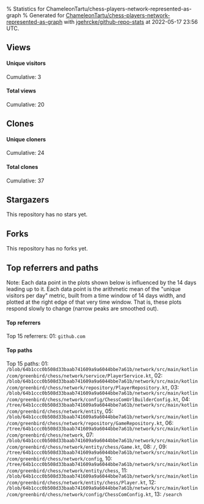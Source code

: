 % Statistics for ChameleonTartu/chess-players-network-represented-as-graph
% Generated for [ChameleonTartu/chess-players-network-represented-as-graph](https://github.com/ChameleonTartu/chess-players-network-represented-as-graph) with [jgehrcke/github-repo-stats](https://github.com/jgehrcke/github-repo-stats) at 2022-05-17 23:56 UTC.


## Views

#### Unique visitors
<div id="chart_views_unique" class="full-width-chart"></div>

Cumulative: 3

#### Total views
<div id="chart_views_total" class="full-width-chart"></div>

Cumulative: 20

<div class="pagebreak-for-print"> </div>

## Clones

#### Unique cloners
<div id="chart_clones_unique" class="full-width-chart"></div>

Cumulative: 24

#### Total clones
<div id="chart_clones_total" class="full-width-chart"></div>

Cumulative: 37



<div class="pagebreak-for-print"> </div>



## Stargazers

This repository has no stars yet.



## Forks

This repository has no forks yet.



<div class="pagebreak-for-print"> </div>



## Top referrers and paths


Note: Each data point in the plots shown below is influenced by the 14 days
leading up to it. Each data point is the arithmetic mean of the "unique
visitors per day" metric, built from a time window of 14 days width, and
plotted at the right edge of that very time window. That is, these plots
respond slowly to change (narrow peaks are smoothed out).




#### Top referrers


<div id="chart_referrers_top_n_alltime" class="full-width-chart"></div>

Top 15 referrers: 01: `github.com`





#### Top paths


<div id="chart_paths_top_n_alltime" class="full-width-chart"></div>

Top 15 paths: 01: `/blob/64b1ccc0b508d33baab741609a9a6044bbe7a61b/network/src/main/kotlin/com/greenbird/chess/network/service/PlayerService.kt`, 02: `/blob/64b1ccc0b508d33baab741609a9a6044bbe7a61b/network/src/main/kotlin/com/greenbird/chess/network/repository/PlayerRepository.kt`, 03: `/blob/64b1ccc0b508d33baab741609a9a6044bbe7a61b/network/src/main/kotlin/com/greenbird/chess/network/config/ChessComUrlBuilderConfig.kt`, 04: `/tree/64b1ccc0b508d33baab741609a9a6044bbe7a61b/network/src/main/kotlin/com/greenbird/chess/network/entity`, 05: `/blob/64b1ccc0b508d33baab741609a9a6044bbe7a61b/network/src/main/kotlin/com/greenbird/chess/network/repository/GameRepository.kt`, 06: `/tree/64b1ccc0b508d33baab741609a9a6044bbe7a61b/network/src/main/kotlin/com/greenbird/chess/network`, 07: `/blob/64b1ccc0b508d33baab741609a9a6044bbe7a61b/network/src/main/kotlin/com/greenbird/chess/network/entity/chess/Game.kt`, 08: `/`, 09: `/tree/64b1ccc0b508d33baab741609a9a6044bbe7a61b/network/src/main/kotlin/com/greenbird/chess/network/config`, 10: `/tree/64b1ccc0b508d33baab741609a9a6044bbe7a61b/network/src/main/kotlin/com/greenbird/chess/network/entity/chess`, 11: `/blob/64b1ccc0b508d33baab741609a9a6044bbe7a61b/network/src/main/kotlin/com/greenbird/chess/network/entity/chess/Player.kt`, 12: `/blob/64b1ccc0b508d33baab741609a9a6044bbe7a61b/network/src/main/kotlin/com/greenbird/chess/network/config/ChessComConfig.kt`, 13: `/search`


<script type="text/javascript">
    vegaEmbed('#chart_views_unique', {"$schema": "https://vega.github.io/schema/vega-lite/v4.17.0.json", "config": {"arc": {"fill": "#1b1e23"}, "area": {"fill": "#1b1e23"}, "axisBottom": {"domainColor": "#a9b4c4", "gridColor": "#a9b4c4", "labelColor": "#1b1e23", "labelFont": "relative-mono-11-pitch-pro, Menlo, monospace", "tickColor": "#a9b4c4", "titleColor": "#1b1e23", "titleFont": "relative-mono-11-pitch-pro, Menlo, monospace"}, "axisLeft": {"domainColor": "#a9b4c4", "gridColor": "#a9b4c4", "labelColor": "#1b1e23", "labelFont": "relative-mono-11-pitch-pro, Menlo, monospace", "tickColor": "#a9b4c4", "titleColor": "#1b1e23", "titleFont": "relative-mono-11-pitch-pro, Menlo, monospace"}, "axisX": {"grid": false}, "axisY": {"grid": false, "labelBound": true}, "background": "#FFFFFF", "group": {"fill": "#FFFFFF"}, "header": {"fontWeight": 400, "labelFont": "relative-mono-11-pitch-pro, Menlo, monospace", "titleFont": "relative-mono-11-pitch-pro, Menlo, monospace"}, "legend": {"labelFont": "relative-mono-11-pitch-pro, Menlo, monospace", "symbolSize": 200, "symbolType": "circle", "titleFont": "relative-mono-11-pitch-pro, Menlo, monospace"}, "line": {"color": "#1b1e23", "stroke": "#1b1e23"}, "path": {"stroke": "#1b1e23"}, "point": {"color": "#1b1e23", "cursor": "pointer", "filled": true, "size": 20}, "range": {"category": ["#85a2f7", "#ea9755", "#7eb36a", "#f07071", "#bc85d9", "#e587b6", "#a9b4c4", "#d4c05e", "#64b9c4"]}, "style": {"bar": {"fill": "#1b1e23"}, "text": {"font": "relative-mono-11-pitch-pro, Menlo, monospace", "fontWeight": 400}}, "symbol": {"shape": "circle"}, "title": {"anchor": "start", "font": "relative-mono-11-pitch-pro, Menlo, monospace", "fontWeight": 400}, "trail": {"color": "#1b1e23", "stroke": "#1b1e23"}, "view": {"stroke": null}}, "data": {"name": "data-2883f58bf97477a1b3551ad886ebc328"}, "datasets": {"data-2883f58bf97477a1b3551ad886ebc328": [{"time": "2021-04-11T00:00:00+00:00", "views_total": 1, "views_unique": 1}, {"time": "2021-04-27T00:00:00+00:00", "views_total": 0, "views_unique": 0}, {"time": "2021-05-18T00:00:00+00:00", "views_total": 0, "views_unique": 0}, {"time": "2021-06-07T00:00:00+00:00", "views_total": 0, "views_unique": 0}, {"time": "2021-07-05T00:00:00+00:00", "views_total": 0, "views_unique": 0}, {"time": "2021-07-09T00:00:00+00:00", "views_total": 0, "views_unique": 0}, {"time": "2021-07-20T00:00:00+00:00", "views_total": 0, "views_unique": 0}, {"time": "2021-07-23T00:00:00+00:00", "views_total": 0, "views_unique": 0}, {"time": "2021-08-24T00:00:00+00:00", "views_total": 0, "views_unique": 0}, {"time": "2021-08-27T00:00:00+00:00", "views_total": 0, "views_unique": 0}, {"time": "2021-09-03T00:00:00+00:00", "views_total": 0, "views_unique": 0}, {"time": "2021-09-16T00:00:00+00:00", "views_total": 0, "views_unique": 0}, {"time": "2021-10-04T00:00:00+00:00", "views_total": 0, "views_unique": 0}, {"time": "2021-10-21T00:00:00+00:00", "views_total": 0, "views_unique": 0}, {"time": "2021-10-22T00:00:00+00:00", "views_total": 0, "views_unique": 0}, {"time": "2021-10-28T00:00:00+00:00", "views_total": 0, "views_unique": 0}, {"time": "2021-12-23T00:00:00+00:00", "views_total": 0, "views_unique": 0}, {"time": "2022-01-02T00:00:00+00:00", "views_total": 0, "views_unique": 0}, {"time": "2022-01-24T00:00:00+00:00", "views_total": 0, "views_unique": 0}, {"time": "2022-02-01T00:00:00+00:00", "views_total": 0, "views_unique": 0}, {"time": "2022-02-15T00:00:00+00:00", "views_total": 15, "views_unique": 1}, {"time": "2022-03-02T00:00:00+00:00", "views_total": 4, "views_unique": 1}, {"time": "2022-03-14T00:00:00+00:00", "views_total": 0, "views_unique": 0}, {"time": "2022-04-04T00:00:00+00:00", "views_total": 0, "views_unique": 0}, {"time": "2022-05-10T00:00:00+00:00", "views_total": 0, "views_unique": 0}]}, "encoding": {"tooltip": [{"field": "views_unique", "format": ".1f", "title": "views (u)", "type": "quantitative"}, {"field": "time", "format": "%B %e, %Y", "title": "date", "type": "temporal"}], "x": {"axis": {"labelAngle": 25}, "field": "time", "scale": {"domain": ["2021-04-11", "2022-05-10"]}, "timeUnit": "yearmonthdate", "title": "date", "type": "temporal"}, "y": {"axis": {}, "field": "views_unique", "scale": {"domain": [0, 1.1], "type": "linear", "zero": true}, "title": "unique views per day", "type": "quantitative"}}, "height": 200, "mark": {"point": true, "type": "line"}, "padding": 10, "width": "container"}, {"actions": false, "renderer": "svg"}).catch(console.error);
vegaEmbed('#chart_views_total', {"$schema": "https://vega.github.io/schema/vega-lite/v4.17.0.json", "config": {"arc": {"fill": "#1b1e23"}, "area": {"fill": "#1b1e23"}, "axisBottom": {"domainColor": "#a9b4c4", "gridColor": "#a9b4c4", "labelColor": "#1b1e23", "labelFont": "relative-mono-11-pitch-pro, Menlo, monospace", "tickColor": "#a9b4c4", "titleColor": "#1b1e23", "titleFont": "relative-mono-11-pitch-pro, Menlo, monospace"}, "axisLeft": {"domainColor": "#a9b4c4", "gridColor": "#a9b4c4", "labelColor": "#1b1e23", "labelFont": "relative-mono-11-pitch-pro, Menlo, monospace", "tickColor": "#a9b4c4", "titleColor": "#1b1e23", "titleFont": "relative-mono-11-pitch-pro, Menlo, monospace"}, "axisX": {"grid": false}, "axisY": {"grid": false, "labelBound": true}, "background": "#FFFFFF", "group": {"fill": "#FFFFFF"}, "header": {"fontWeight": 400, "labelFont": "relative-mono-11-pitch-pro, Menlo, monospace", "titleFont": "relative-mono-11-pitch-pro, Menlo, monospace"}, "legend": {"labelFont": "relative-mono-11-pitch-pro, Menlo, monospace", "symbolSize": 200, "symbolType": "circle", "titleFont": "relative-mono-11-pitch-pro, Menlo, monospace"}, "line": {"color": "#1b1e23", "stroke": "#1b1e23"}, "path": {"stroke": "#1b1e23"}, "point": {"color": "#1b1e23", "cursor": "pointer", "filled": true, "size": 20}, "range": {"category": ["#85a2f7", "#ea9755", "#7eb36a", "#f07071", "#bc85d9", "#e587b6", "#a9b4c4", "#d4c05e", "#64b9c4"]}, "style": {"bar": {"fill": "#1b1e23"}, "text": {"font": "relative-mono-11-pitch-pro, Menlo, monospace", "fontWeight": 400}}, "symbol": {"shape": "circle"}, "title": {"anchor": "start", "font": "relative-mono-11-pitch-pro, Menlo, monospace", "fontWeight": 400}, "trail": {"color": "#1b1e23", "stroke": "#1b1e23"}, "view": {"stroke": null}}, "data": {"name": "data-2883f58bf97477a1b3551ad886ebc328"}, "datasets": {"data-2883f58bf97477a1b3551ad886ebc328": [{"time": "2021-04-11T00:00:00+00:00", "views_total": 1, "views_unique": 1}, {"time": "2021-04-27T00:00:00+00:00", "views_total": 0, "views_unique": 0}, {"time": "2021-05-18T00:00:00+00:00", "views_total": 0, "views_unique": 0}, {"time": "2021-06-07T00:00:00+00:00", "views_total": 0, "views_unique": 0}, {"time": "2021-07-05T00:00:00+00:00", "views_total": 0, "views_unique": 0}, {"time": "2021-07-09T00:00:00+00:00", "views_total": 0, "views_unique": 0}, {"time": "2021-07-20T00:00:00+00:00", "views_total": 0, "views_unique": 0}, {"time": "2021-07-23T00:00:00+00:00", "views_total": 0, "views_unique": 0}, {"time": "2021-08-24T00:00:00+00:00", "views_total": 0, "views_unique": 0}, {"time": "2021-08-27T00:00:00+00:00", "views_total": 0, "views_unique": 0}, {"time": "2021-09-03T00:00:00+00:00", "views_total": 0, "views_unique": 0}, {"time": "2021-09-16T00:00:00+00:00", "views_total": 0, "views_unique": 0}, {"time": "2021-10-04T00:00:00+00:00", "views_total": 0, "views_unique": 0}, {"time": "2021-10-21T00:00:00+00:00", "views_total": 0, "views_unique": 0}, {"time": "2021-10-22T00:00:00+00:00", "views_total": 0, "views_unique": 0}, {"time": "2021-10-28T00:00:00+00:00", "views_total": 0, "views_unique": 0}, {"time": "2021-12-23T00:00:00+00:00", "views_total": 0, "views_unique": 0}, {"time": "2022-01-02T00:00:00+00:00", "views_total": 0, "views_unique": 0}, {"time": "2022-01-24T00:00:00+00:00", "views_total": 0, "views_unique": 0}, {"time": "2022-02-01T00:00:00+00:00", "views_total": 0, "views_unique": 0}, {"time": "2022-02-15T00:00:00+00:00", "views_total": 15, "views_unique": 1}, {"time": "2022-03-02T00:00:00+00:00", "views_total": 4, "views_unique": 1}, {"time": "2022-03-14T00:00:00+00:00", "views_total": 0, "views_unique": 0}, {"time": "2022-04-04T00:00:00+00:00", "views_total": 0, "views_unique": 0}, {"time": "2022-05-10T00:00:00+00:00", "views_total": 0, "views_unique": 0}]}, "encoding": {"tooltip": [{"field": "views_total", "format": ".1f", "title": "views (t)", "type": "quantitative"}, {"field": "time", "format": "%B %e, %Y", "title": "date", "type": "temporal"}], "x": {"axis": {"labelAngle": 25}, "field": "time", "scale": {"domain": ["2021-04-11", "2022-05-10"]}, "timeUnit": "yearmonthdate", "title": "date", "type": "temporal"}, "y": {"axis": {}, "field": "views_total", "scale": {"domain": [0, 16.5], "type": "linear", "zero": true}, "title": "total views per day", "type": "quantitative"}}, "height": 200, "mark": {"point": true, "type": "line"}, "padding": 10, "width": "container"}, {"actions": false, "renderer": "svg"}).catch(console.error);
vegaEmbed('#chart_clones_unique', {"$schema": "https://vega.github.io/schema/vega-lite/v4.17.0.json", "config": {"arc": {"fill": "#1b1e23"}, "area": {"fill": "#1b1e23"}, "axisBottom": {"domainColor": "#a9b4c4", "gridColor": "#a9b4c4", "labelColor": "#1b1e23", "labelFont": "relative-mono-11-pitch-pro, Menlo, monospace", "tickColor": "#a9b4c4", "titleColor": "#1b1e23", "titleFont": "relative-mono-11-pitch-pro, Menlo, monospace"}, "axisLeft": {"domainColor": "#a9b4c4", "gridColor": "#a9b4c4", "labelColor": "#1b1e23", "labelFont": "relative-mono-11-pitch-pro, Menlo, monospace", "tickColor": "#a9b4c4", "titleColor": "#1b1e23", "titleFont": "relative-mono-11-pitch-pro, Menlo, monospace"}, "axisX": {"grid": false}, "axisY": {"grid": false, "labelBound": true}, "background": "#FFFFFF", "group": {"fill": "#FFFFFF"}, "header": {"fontWeight": 400, "labelFont": "relative-mono-11-pitch-pro, Menlo, monospace", "titleFont": "relative-mono-11-pitch-pro, Menlo, monospace"}, "legend": {"labelFont": "relative-mono-11-pitch-pro, Menlo, monospace", "symbolSize": 200, "symbolType": "circle", "titleFont": "relative-mono-11-pitch-pro, Menlo, monospace"}, "line": {"color": "#1b1e23", "stroke": "#1b1e23"}, "path": {"stroke": "#1b1e23"}, "point": {"color": "#1b1e23", "cursor": "pointer", "filled": true, "size": 20}, "range": {"category": ["#85a2f7", "#ea9755", "#7eb36a", "#f07071", "#bc85d9", "#e587b6", "#a9b4c4", "#d4c05e", "#64b9c4"]}, "style": {"bar": {"fill": "#1b1e23"}, "text": {"font": "relative-mono-11-pitch-pro, Menlo, monospace", "fontWeight": 400}}, "symbol": {"shape": "circle"}, "title": {"anchor": "start", "font": "relative-mono-11-pitch-pro, Menlo, monospace", "fontWeight": 400}, "trail": {"color": "#1b1e23", "stroke": "#1b1e23"}, "view": {"stroke": null}}, "data": {"name": "data-268992185a4f654979bb46241fdc96d7"}, "datasets": {"data-268992185a4f654979bb46241fdc96d7": [{"clones_total": 0, "clones_unique": 0, "time": "2021-04-11T00:00:00+00:00"}, {"clones_total": 1, "clones_unique": 1, "time": "2021-04-27T00:00:00+00:00"}, {"clones_total": 1, "clones_unique": 1, "time": "2021-05-18T00:00:00+00:00"}, {"clones_total": 1, "clones_unique": 1, "time": "2021-06-07T00:00:00+00:00"}, {"clones_total": 1, "clones_unique": 1, "time": "2021-07-05T00:00:00+00:00"}, {"clones_total": 1, "clones_unique": 1, "time": "2021-07-09T00:00:00+00:00"}, {"clones_total": 1, "clones_unique": 1, "time": "2021-07-20T00:00:00+00:00"}, {"clones_total": 1, "clones_unique": 1, "time": "2021-07-23T00:00:00+00:00"}, {"clones_total": 1, "clones_unique": 1, "time": "2021-08-24T00:00:00+00:00"}, {"clones_total": 1, "clones_unique": 1, "time": "2021-08-27T00:00:00+00:00"}, {"clones_total": 2, "clones_unique": 1, "time": "2021-09-03T00:00:00+00:00"}, {"clones_total": 1, "clones_unique": 1, "time": "2021-09-16T00:00:00+00:00"}, {"clones_total": 1, "clones_unique": 1, "time": "2021-10-04T00:00:00+00:00"}, {"clones_total": 8, "clones_unique": 2, "time": "2021-10-21T00:00:00+00:00"}, {"clones_total": 3, "clones_unique": 1, "time": "2021-10-22T00:00:00+00:00"}, {"clones_total": 2, "clones_unique": 1, "time": "2021-10-28T00:00:00+00:00"}, {"clones_total": 1, "clones_unique": 1, "time": "2021-12-23T00:00:00+00:00"}, {"clones_total": 2, "clones_unique": 1, "time": "2022-01-02T00:00:00+00:00"}, {"clones_total": 2, "clones_unique": 1, "time": "2022-01-24T00:00:00+00:00"}, {"clones_total": 1, "clones_unique": 1, "time": "2022-02-01T00:00:00+00:00"}, {"clones_total": 0, "clones_unique": 0, "time": "2022-02-15T00:00:00+00:00"}, {"clones_total": 0, "clones_unique": 0, "time": "2022-03-02T00:00:00+00:00"}, {"clones_total": 1, "clones_unique": 1, "time": "2022-03-14T00:00:00+00:00"}, {"clones_total": 2, "clones_unique": 2, "time": "2022-04-04T00:00:00+00:00"}, {"clones_total": 2, "clones_unique": 1, "time": "2022-05-10T00:00:00+00:00"}]}, "encoding": {"tooltip": [{"field": "clones_unique", "format": ".1f", "title": "clones (u)", "type": "quantitative"}, {"field": "time", "format": "%B %e, %Y", "title": "date", "type": "temporal"}], "x": {"axis": {"labelAngle": 25}, "field": "time", "scale": {"domain": ["2021-04-11", "2022-05-10"]}, "timeUnit": "yearmonthdate", "title": "date", "type": "temporal"}, "y": {"axis": {}, "field": "clones_unique", "scale": {"domain": [0, 2.2], "type": "linear", "zero": true}, "title": "unique clones per day", "type": "quantitative"}}, "height": 200, "mark": {"point": true, "type": "line"}, "padding": 10, "width": "container"}, {"actions": false, "renderer": "svg"}).catch(console.error);
vegaEmbed('#chart_clones_total', {"$schema": "https://vega.github.io/schema/vega-lite/v4.17.0.json", "config": {"arc": {"fill": "#1b1e23"}, "area": {"fill": "#1b1e23"}, "axisBottom": {"domainColor": "#a9b4c4", "gridColor": "#a9b4c4", "labelColor": "#1b1e23", "labelFont": "relative-mono-11-pitch-pro, Menlo, monospace", "tickColor": "#a9b4c4", "titleColor": "#1b1e23", "titleFont": "relative-mono-11-pitch-pro, Menlo, monospace"}, "axisLeft": {"domainColor": "#a9b4c4", "gridColor": "#a9b4c4", "labelColor": "#1b1e23", "labelFont": "relative-mono-11-pitch-pro, Menlo, monospace", "tickColor": "#a9b4c4", "titleColor": "#1b1e23", "titleFont": "relative-mono-11-pitch-pro, Menlo, monospace"}, "axisX": {"grid": false}, "axisY": {"grid": false, "labelBound": true}, "background": "#FFFFFF", "group": {"fill": "#FFFFFF"}, "header": {"fontWeight": 400, "labelFont": "relative-mono-11-pitch-pro, Menlo, monospace", "titleFont": "relative-mono-11-pitch-pro, Menlo, monospace"}, "legend": {"labelFont": "relative-mono-11-pitch-pro, Menlo, monospace", "symbolSize": 200, "symbolType": "circle", "titleFont": "relative-mono-11-pitch-pro, Menlo, monospace"}, "line": {"color": "#1b1e23", "stroke": "#1b1e23"}, "path": {"stroke": "#1b1e23"}, "point": {"color": "#1b1e23", "cursor": "pointer", "filled": true, "size": 20}, "range": {"category": ["#85a2f7", "#ea9755", "#7eb36a", "#f07071", "#bc85d9", "#e587b6", "#a9b4c4", "#d4c05e", "#64b9c4"]}, "style": {"bar": {"fill": "#1b1e23"}, "text": {"font": "relative-mono-11-pitch-pro, Menlo, monospace", "fontWeight": 400}}, "symbol": {"shape": "circle"}, "title": {"anchor": "start", "font": "relative-mono-11-pitch-pro, Menlo, monospace", "fontWeight": 400}, "trail": {"color": "#1b1e23", "stroke": "#1b1e23"}, "view": {"stroke": null}}, "data": {"name": "data-268992185a4f654979bb46241fdc96d7"}, "datasets": {"data-268992185a4f654979bb46241fdc96d7": [{"clones_total": 0, "clones_unique": 0, "time": "2021-04-11T00:00:00+00:00"}, {"clones_total": 1, "clones_unique": 1, "time": "2021-04-27T00:00:00+00:00"}, {"clones_total": 1, "clones_unique": 1, "time": "2021-05-18T00:00:00+00:00"}, {"clones_total": 1, "clones_unique": 1, "time": "2021-06-07T00:00:00+00:00"}, {"clones_total": 1, "clones_unique": 1, "time": "2021-07-05T00:00:00+00:00"}, {"clones_total": 1, "clones_unique": 1, "time": "2021-07-09T00:00:00+00:00"}, {"clones_total": 1, "clones_unique": 1, "time": "2021-07-20T00:00:00+00:00"}, {"clones_total": 1, "clones_unique": 1, "time": "2021-07-23T00:00:00+00:00"}, {"clones_total": 1, "clones_unique": 1, "time": "2021-08-24T00:00:00+00:00"}, {"clones_total": 1, "clones_unique": 1, "time": "2021-08-27T00:00:00+00:00"}, {"clones_total": 2, "clones_unique": 1, "time": "2021-09-03T00:00:00+00:00"}, {"clones_total": 1, "clones_unique": 1, "time": "2021-09-16T00:00:00+00:00"}, {"clones_total": 1, "clones_unique": 1, "time": "2021-10-04T00:00:00+00:00"}, {"clones_total": 8, "clones_unique": 2, "time": "2021-10-21T00:00:00+00:00"}, {"clones_total": 3, "clones_unique": 1, "time": "2021-10-22T00:00:00+00:00"}, {"clones_total": 2, "clones_unique": 1, "time": "2021-10-28T00:00:00+00:00"}, {"clones_total": 1, "clones_unique": 1, "time": "2021-12-23T00:00:00+00:00"}, {"clones_total": 2, "clones_unique": 1, "time": "2022-01-02T00:00:00+00:00"}, {"clones_total": 2, "clones_unique": 1, "time": "2022-01-24T00:00:00+00:00"}, {"clones_total": 1, "clones_unique": 1, "time": "2022-02-01T00:00:00+00:00"}, {"clones_total": 0, "clones_unique": 0, "time": "2022-02-15T00:00:00+00:00"}, {"clones_total": 0, "clones_unique": 0, "time": "2022-03-02T00:00:00+00:00"}, {"clones_total": 1, "clones_unique": 1, "time": "2022-03-14T00:00:00+00:00"}, {"clones_total": 2, "clones_unique": 2, "time": "2022-04-04T00:00:00+00:00"}, {"clones_total": 2, "clones_unique": 1, "time": "2022-05-10T00:00:00+00:00"}]}, "encoding": {"tooltip": [{"field": "clones_total", "format": ".1f", "title": "clones (t)", "type": "quantitative"}, {"field": "time", "format": "%B %e, %Y", "title": "date", "type": "temporal"}], "x": {"axis": {"labelAngle": 25}, "field": "time", "scale": {"domain": ["2021-04-11", "2022-05-10"]}, "timeUnit": "yearmonthdate", "title": "date", "type": "temporal"}, "y": {"axis": {}, "field": "clones_total", "scale": {"domain": [0, 8.8], "type": "linear", "zero": true}, "title": "total clones per day", "type": "quantitative"}}, "height": 200, "mark": {"point": true, "type": "line"}, "padding": 10, "width": "container"}, {"actions": false, "renderer": "svg"}).catch(console.error);
vegaEmbed('#chart_referrers_top_n_alltime', {"$schema": "https://vega.github.io/schema/vega-lite/v4.17.0.json", "config": {"arc": {"fill": "#1b1e23"}, "area": {"fill": "#1b1e23"}, "axisBottom": {"domainColor": "#a9b4c4", "gridColor": "#a9b4c4", "labelColor": "#1b1e23", "labelFont": "relative-mono-11-pitch-pro, Menlo, monospace", "tickColor": "#a9b4c4", "titleColor": "#1b1e23", "titleFont": "relative-mono-11-pitch-pro, Menlo, monospace"}, "axisLeft": {"domainColor": "#a9b4c4", "gridColor": "#a9b4c4", "labelColor": "#1b1e23", "labelFont": "relative-mono-11-pitch-pro, Menlo, monospace", "tickColor": "#a9b4c4", "titleColor": "#1b1e23", "titleFont": "relative-mono-11-pitch-pro, Menlo, monospace"}, "axisX": {"grid": false}, "axisY": {"grid": false}, "background": "#FFFFFF", "group": {"fill": "#FFFFFF"}, "header": {"fontWeight": 400, "labelFont": "relative-mono-11-pitch-pro, Menlo, monospace", "titleFont": "relative-mono-11-pitch-pro, Menlo, monospace"}, "legend": {"labelFont": "relative-mono-11-pitch-pro, Menlo, monospace", "symbolSize": 200, "symbolType": "circle", "titleFont": "relative-mono-11-pitch-pro, Menlo, monospace"}, "line": {"color": "#1b1e23", "stroke": "#1b1e23"}, "path": {"stroke": "#1b1e23"}, "point": {"color": "#1b1e23", "cursor": "pointer", "filled": true, "size": 30}, "range": {"category": ["#85a2f7", "#ea9755", "#7eb36a", "#f07071", "#bc85d9", "#e587b6", "#a9b4c4", "#d4c05e", "#64b9c4"]}, "style": {"bar": {"fill": "#1b1e23"}, "text": {"font": "relative-mono-11-pitch-pro, Menlo, monospace", "fontWeight": 400}}, "symbol": {"shape": "circle"}, "title": {"anchor": "start", "font": "relative-mono-11-pitch-pro, Menlo, monospace", "fontWeight": 400}, "trail": {"color": "#1b1e23", "stroke": "#1b1e23"}, "view": {"stroke": null}}, "data": {"name": "data-278dab5773b7838e023f577c54f42323"}, "datasets": {"data-278dab5773b7838e023f577c54f42323": [{"referrer": "github.com", "time": "2021-04-12T00:00:00+00:00", "views_unique": 1.0, "views_unique_norm": 0.07142857142857142}, {"referrer": "github.com", "time": "2021-04-13T00:00:00+00:00", "views_unique": 1.0, "views_unique_norm": 0.07142857142857142}, {"referrer": "github.com", "time": "2021-04-14T00:00:00+00:00", "views_unique": 1.0, "views_unique_norm": 0.07142857142857142}, {"referrer": "github.com", "time": "2021-04-15T00:00:00+00:00", "views_unique": 1.0, "views_unique_norm": 0.07142857142857142}, {"referrer": "github.com", "time": "2021-04-16T00:00:00+00:00", "views_unique": 1.0, "views_unique_norm": 0.07142857142857142}, {"referrer": "github.com", "time": "2021-04-17T00:00:00+00:00", "views_unique": 1.0, "views_unique_norm": 0.07142857142857142}, {"referrer": "github.com", "time": "2021-04-18T00:00:00+00:00", "views_unique": 1.0, "views_unique_norm": 0.07142857142857142}, {"referrer": "github.com", "time": "2021-04-19T00:00:00+00:00", "views_unique": 1.0, "views_unique_norm": 0.07142857142857142}, {"referrer": "github.com", "time": "2021-04-20T00:00:00+00:00", "views_unique": 1.0, "views_unique_norm": 0.07142857142857142}, {"referrer": "github.com", "time": "2021-04-21T00:00:00+00:00", "views_unique": 1.0, "views_unique_norm": 0.07142857142857142}, {"referrer": "github.com", "time": "2021-04-22T00:00:00+00:00", "views_unique": 1.0, "views_unique_norm": 0.07142857142857142}, {"referrer": "github.com", "time": "2021-04-23T00:00:00+00:00", "views_unique": 1.0, "views_unique_norm": 0.07142857142857142}, {"referrer": "github.com", "time": "2021-04-24T00:00:00+00:00", "views_unique": 1.0, "views_unique_norm": 0.07142857142857142}, {"referrer": "github.com", "time": "2022-02-16T00:00:00+00:00", "views_unique": 1.0, "views_unique_norm": 0.07142857142857142}, {"referrer": "github.com", "time": "2022-02-17T00:00:00+00:00", "views_unique": 1.0, "views_unique_norm": 0.07142857142857142}, {"referrer": "github.com", "time": "2022-02-18T00:00:00+00:00", "views_unique": 1.0, "views_unique_norm": 0.07142857142857142}, {"referrer": "github.com", "time": "2022-02-19T00:00:00+00:00", "views_unique": 1.0, "views_unique_norm": 0.07142857142857142}, {"referrer": "github.com", "time": "2022-02-20T00:00:00+00:00", "views_unique": 1.0, "views_unique_norm": 0.07142857142857142}, {"referrer": "github.com", "time": "2022-02-21T00:00:00+00:00", "views_unique": 1.0, "views_unique_norm": 0.07142857142857142}, {"referrer": "github.com", "time": "2022-02-22T00:00:00+00:00", "views_unique": 1.0, "views_unique_norm": 0.07142857142857142}, {"referrer": "github.com", "time": "2022-02-23T00:00:00+00:00", "views_unique": 1.0, "views_unique_norm": 0.07142857142857142}, {"referrer": "github.com", "time": "2022-02-24T00:00:00+00:00", "views_unique": 1.0, "views_unique_norm": 0.07142857142857142}, {"referrer": "github.com", "time": "2022-02-25T00:00:00+00:00", "views_unique": 1.0, "views_unique_norm": 0.07142857142857142}, {"referrer": "github.com", "time": "2022-02-26T00:00:00+00:00", "views_unique": 1.0, "views_unique_norm": 0.07142857142857142}, {"referrer": "github.com", "time": "2022-02-27T00:00:00+00:00", "views_unique": 1.0, "views_unique_norm": 0.07142857142857142}, {"referrer": "github.com", "time": "2022-02-28T00:00:00+00:00", "views_unique": 1.0, "views_unique_norm": 0.07142857142857142}, {"referrer": "github.com", "time": "2022-03-03T00:00:00+00:00", "views_unique": 1.0, "views_unique_norm": 0.07142857142857142}, {"referrer": "github.com", "time": "2022-03-04T00:00:00+00:00", "views_unique": 1.0, "views_unique_norm": 0.07142857142857142}, {"referrer": "github.com", "time": "2022-03-05T00:00:00+00:00", "views_unique": 1.0, "views_unique_norm": 0.07142857142857142}, {"referrer": "github.com", "time": "2022-03-06T00:00:00+00:00", "views_unique": 1.0, "views_unique_norm": 0.07142857142857142}, {"referrer": "github.com", "time": "2022-03-07T00:00:00+00:00", "views_unique": 1.0, "views_unique_norm": 0.07142857142857142}, {"referrer": "github.com", "time": "2022-03-08T00:00:00+00:00", "views_unique": 1.0, "views_unique_norm": 0.07142857142857142}, {"referrer": "github.com", "time": "2022-03-09T00:00:00+00:00", "views_unique": 1.0, "views_unique_norm": 0.07142857142857142}, {"referrer": "github.com", "time": "2022-03-10T00:00:00+00:00", "views_unique": 1.0, "views_unique_norm": 0.07142857142857142}, {"referrer": "github.com", "time": "2022-03-11T00:00:00+00:00", "views_unique": 1.0, "views_unique_norm": 0.07142857142857142}, {"referrer": "github.com", "time": "2022-03-12T00:00:00+00:00", "views_unique": 1.0, "views_unique_norm": 0.07142857142857142}, {"referrer": "github.com", "time": "2022-03-13T00:00:00+00:00", "views_unique": 1.0, "views_unique_norm": 0.07142857142857142}, {"referrer": "github.com", "time": "2022-03-14T00:00:00+00:00", "views_unique": 1.0, "views_unique_norm": 0.07142857142857142}, {"referrer": "github.com", "time": "2022-03-15T00:00:00+00:00", "views_unique": 1.0, "views_unique_norm": 0.07142857142857142}]}, "encoding": {"color": {"field": "referrer", "legend": {"direction": "vertical", "orient": "top", "title": "Legend:"}, "sort": {"field": "order"}, "type": "nominal"}, "tooltip": [{"field": "referrer", "type": "nominal"}, {"field": "views_unique_norm", "format": ".2f", "title": "views (14d mean)", "type": "quantitative"}, {"field": "time", "format": "%B %e, %Y", "title": "date", "type": "temporal"}], "x": {"axis": {"labelAngle": 25}, "field": "time", "scale": {"domain": ["2021-04-11", "2022-05-10"]}, "timeUnit": "yearmonthdate", "title": "date", "type": "temporal"}, "y": {"field": "views_unique_norm", "scale": {"domain": [0, 0.07857142857142857], "type": "linear", "zero": true}, "title": "unique visitors per day (mean from last 14 days)", "type": "quantitative"}}, "height": 300, "mark": {"point": true, "type": "line"}, "padding": 10, "width": "container"}, {"actions": false, "renderer": "svg"}).catch(console.error);
vegaEmbed('#chart_paths_top_n_alltime', {"$schema": "https://vega.github.io/schema/vega-lite/v4.17.0.json", "config": {"arc": {"fill": "#1b1e23"}, "area": {"fill": "#1b1e23"}, "axisBottom": {"domainColor": "#a9b4c4", "gridColor": "#a9b4c4", "labelColor": "#1b1e23", "labelFont": "relative-mono-11-pitch-pro, Menlo, monospace", "tickColor": "#a9b4c4", "titleColor": "#1b1e23", "titleFont": "relative-mono-11-pitch-pro, Menlo, monospace"}, "axisLeft": {"domainColor": "#a9b4c4", "gridColor": "#a9b4c4", "labelColor": "#1b1e23", "labelFont": "relative-mono-11-pitch-pro, Menlo, monospace", "tickColor": "#a9b4c4", "titleColor": "#1b1e23", "titleFont": "relative-mono-11-pitch-pro, Menlo, monospace"}, "axisX": {"grid": false}, "axisY": {"grid": false}, "background": "#FFFFFF", "group": {"fill": "#FFFFFF"}, "header": {"fontWeight": 400, "labelFont": "relative-mono-11-pitch-pro, Menlo, monospace", "titleFont": "relative-mono-11-pitch-pro, Menlo, monospace"}, "legend": {"labelFont": "relative-mono-11-pitch-pro, Menlo, monospace", "symbolSize": 200, "symbolType": "circle", "titleFont": "relative-mono-11-pitch-pro, Menlo, monospace"}, "line": {"color": "#1b1e23", "stroke": "#1b1e23"}, "path": {"stroke": "#1b1e23"}, "point": {"color": "#1b1e23", "cursor": "pointer", "filled": true, "size": 30}, "range": {"category": ["#85a2f7", "#ea9755", "#7eb36a", "#f07071", "#bc85d9", "#e587b6", "#a9b4c4", "#d4c05e", "#64b9c4"]}, "style": {"bar": {"fill": "#1b1e23"}, "text": {"font": "relative-mono-11-pitch-pro, Menlo, monospace", "fontWeight": 400}}, "symbol": {"shape": "circle"}, "title": {"anchor": "start", "font": "relative-mono-11-pitch-pro, Menlo, monospace", "fontWeight": 400}, "trail": {"color": "#1b1e23", "stroke": "#1b1e23"}, "view": {"stroke": null}}, "data": {"name": "data-dd9e5778ae45637e3c8d91968b6ef0f1"}, "datasets": {"data-dd9e5778ae45637e3c8d91968b6ef0f1": [{"path": "/blob/64b1ccc0b508d33baab741609a9a6044bbe7a61b/network/src/main/kotlin/com/greenbird/chess/network/service/PlayerService.kt", "time": "2022-02-16T00:00:00+00:00", "views_unique": 1.0, "views_unique_norm": 0.07142857142857142}, {"path": "/blob/64b1ccc0b508d33baab741609a9a6044bbe7a61b/network/src/main/kotlin/com/greenbird/chess/network/service/PlayerService.kt", "time": "2022-02-17T00:00:00+00:00", "views_unique": 1.0, "views_unique_norm": 0.07142857142857142}, {"path": "/blob/64b1ccc0b508d33baab741609a9a6044bbe7a61b/network/src/main/kotlin/com/greenbird/chess/network/service/PlayerService.kt", "time": "2022-02-18T00:00:00+00:00", "views_unique": 1.0, "views_unique_norm": 0.07142857142857142}, {"path": "/blob/64b1ccc0b508d33baab741609a9a6044bbe7a61b/network/src/main/kotlin/com/greenbird/chess/network/service/PlayerService.kt", "time": "2022-02-19T00:00:00+00:00", "views_unique": 1.0, "views_unique_norm": 0.07142857142857142}, {"path": "/blob/64b1ccc0b508d33baab741609a9a6044bbe7a61b/network/src/main/kotlin/com/greenbird/chess/network/service/PlayerService.kt", "time": "2022-02-20T00:00:00+00:00", "views_unique": 1.0, "views_unique_norm": 0.07142857142857142}, {"path": "/blob/64b1ccc0b508d33baab741609a9a6044bbe7a61b/network/src/main/kotlin/com/greenbird/chess/network/service/PlayerService.kt", "time": "2022-02-21T00:00:00+00:00", "views_unique": 1.0, "views_unique_norm": 0.07142857142857142}, {"path": "/blob/64b1ccc0b508d33baab741609a9a6044bbe7a61b/network/src/main/kotlin/com/greenbird/chess/network/service/PlayerService.kt", "time": "2022-02-22T00:00:00+00:00", "views_unique": 1.0, "views_unique_norm": 0.07142857142857142}, {"path": "/blob/64b1ccc0b508d33baab741609a9a6044bbe7a61b/network/src/main/kotlin/com/greenbird/chess/network/service/PlayerService.kt", "time": "2022-02-23T00:00:00+00:00", "views_unique": 1.0, "views_unique_norm": 0.07142857142857142}, {"path": "/blob/64b1ccc0b508d33baab741609a9a6044bbe7a61b/network/src/main/kotlin/com/greenbird/chess/network/service/PlayerService.kt", "time": "2022-02-24T00:00:00+00:00", "views_unique": 1.0, "views_unique_norm": 0.07142857142857142}, {"path": "/blob/64b1ccc0b508d33baab741609a9a6044bbe7a61b/network/src/main/kotlin/com/greenbird/chess/network/service/PlayerService.kt", "time": "2022-02-25T00:00:00+00:00", "views_unique": 1.0, "views_unique_norm": 0.07142857142857142}, {"path": "/blob/64b1ccc0b508d33baab741609a9a6044bbe7a61b/network/src/main/kotlin/com/greenbird/chess/network/service/PlayerService.kt", "time": "2022-02-26T00:00:00+00:00", "views_unique": 1.0, "views_unique_norm": 0.07142857142857142}, {"path": "/blob/64b1ccc0b508d33baab741609a9a6044bbe7a61b/network/src/main/kotlin/com/greenbird/chess/network/service/PlayerService.kt", "time": "2022-02-27T00:00:00+00:00", "views_unique": 1.0, "views_unique_norm": 0.07142857142857142}, {"path": "/blob/64b1ccc0b508d33baab741609a9a6044bbe7a61b/network/src/main/kotlin/com/greenbird/chess/network/service/PlayerService.kt", "time": "2022-02-28T00:00:00+00:00", "views_unique": 1.0, "views_unique_norm": 0.07142857142857142}, {"path": "/blob/64b1ccc0b508d33baab741609a9a6044bbe7a61b/network/src/main/kotlin/com/greenbird/chess/network/service/PlayerService.kt", "time": "2022-03-03T00:00:00+00:00", "views_unique": 1.0, "views_unique_norm": 0.07142857142857142}, {"path": "/blob/64b1ccc0b508d33baab741609a9a6044bbe7a61b/network/src/main/kotlin/com/greenbird/chess/network/service/PlayerService.kt", "time": "2022-03-04T00:00:00+00:00", "views_unique": 1.0, "views_unique_norm": 0.07142857142857142}, {"path": "/blob/64b1ccc0b508d33baab741609a9a6044bbe7a61b/network/src/main/kotlin/com/greenbird/chess/network/service/PlayerService.kt", "time": "2022-03-05T00:00:00+00:00", "views_unique": 1.0, "views_unique_norm": 0.07142857142857142}, {"path": "/blob/64b1ccc0b508d33baab741609a9a6044bbe7a61b/network/src/main/kotlin/com/greenbird/chess/network/service/PlayerService.kt", "time": "2022-03-06T00:00:00+00:00", "views_unique": 1.0, "views_unique_norm": 0.07142857142857142}, {"path": "/blob/64b1ccc0b508d33baab741609a9a6044bbe7a61b/network/src/main/kotlin/com/greenbird/chess/network/service/PlayerService.kt", "time": "2022-03-07T00:00:00+00:00", "views_unique": 1.0, "views_unique_norm": 0.07142857142857142}, {"path": "/blob/64b1ccc0b508d33baab741609a9a6044bbe7a61b/network/src/main/kotlin/com/greenbird/chess/network/service/PlayerService.kt", "time": "2022-03-08T00:00:00+00:00", "views_unique": 1.0, "views_unique_norm": 0.07142857142857142}, {"path": "/blob/64b1ccc0b508d33baab741609a9a6044bbe7a61b/network/src/main/kotlin/com/greenbird/chess/network/service/PlayerService.kt", "time": "2022-03-09T00:00:00+00:00", "views_unique": 1.0, "views_unique_norm": 0.07142857142857142}, {"path": "/blob/64b1ccc0b508d33baab741609a9a6044bbe7a61b/network/src/main/kotlin/com/greenbird/chess/network/service/PlayerService.kt", "time": "2022-03-10T00:00:00+00:00", "views_unique": 1.0, "views_unique_norm": 0.07142857142857142}, {"path": "/blob/64b1ccc0b508d33baab741609a9a6044bbe7a61b/network/src/main/kotlin/com/greenbird/chess/network/service/PlayerService.kt", "time": "2022-03-11T00:00:00+00:00", "views_unique": 1.0, "views_unique_norm": 0.07142857142857142}, {"path": "/blob/64b1ccc0b508d33baab741609a9a6044bbe7a61b/network/src/main/kotlin/com/greenbird/chess/network/service/PlayerService.kt", "time": "2022-03-12T00:00:00+00:00", "views_unique": 1.0, "views_unique_norm": 0.07142857142857142}, {"path": "/blob/64b1ccc0b508d33baab741609a9a6044bbe7a61b/network/src/main/kotlin/com/greenbird/chess/network/service/PlayerService.kt", "time": "2022-03-13T00:00:00+00:00", "views_unique": 1.0, "views_unique_norm": 0.07142857142857142}, {"path": "/blob/64b1ccc0b508d33baab741609a9a6044bbe7a61b/network/src/main/kotlin/com/greenbird/chess/network/service/PlayerService.kt", "time": "2022-03-14T00:00:00+00:00", "views_unique": 1.0, "views_unique_norm": 0.07142857142857142}, {"path": "/blob/64b1ccc0b508d33baab741609a9a6044bbe7a61b/network/src/main/kotlin/com/greenbird/chess/network/service/PlayerService.kt", "time": "2022-03-15T00:00:00+00:00", "views_unique": 1.0, "views_unique_norm": 0.07142857142857142}, {"path": "/blob/64b1ccc0b508d33baab741609a9a6044bbe7a61b/network/src/main/kotlin/com/greenbird/chess/network/repository/PlayerRepository.kt", "time": "2022-02-16T00:00:00+00:00", "views_unique": null, "views_unique_norm": null}, {"path": "/blob/64b1ccc0b508d33baab741609a9a6044bbe7a61b/network/src/main/kotlin/com/greenbird/chess/network/repository/PlayerRepository.kt", "time": "2022-02-17T00:00:00+00:00", "views_unique": null, "views_unique_norm": null}, {"path": "/blob/64b1ccc0b508d33baab741609a9a6044bbe7a61b/network/src/main/kotlin/com/greenbird/chess/network/repository/PlayerRepository.kt", "time": "2022-02-18T00:00:00+00:00", "views_unique": null, "views_unique_norm": null}, {"path": "/blob/64b1ccc0b508d33baab741609a9a6044bbe7a61b/network/src/main/kotlin/com/greenbird/chess/network/repository/PlayerRepository.kt", "time": "2022-02-19T00:00:00+00:00", "views_unique": null, "views_unique_norm": null}, {"path": "/blob/64b1ccc0b508d33baab741609a9a6044bbe7a61b/network/src/main/kotlin/com/greenbird/chess/network/repository/PlayerRepository.kt", "time": "2022-02-20T00:00:00+00:00", "views_unique": null, "views_unique_norm": null}, {"path": "/blob/64b1ccc0b508d33baab741609a9a6044bbe7a61b/network/src/main/kotlin/com/greenbird/chess/network/repository/PlayerRepository.kt", "time": "2022-02-21T00:00:00+00:00", "views_unique": null, "views_unique_norm": null}, {"path": "/blob/64b1ccc0b508d33baab741609a9a6044bbe7a61b/network/src/main/kotlin/com/greenbird/chess/network/repository/PlayerRepository.kt", "time": "2022-02-22T00:00:00+00:00", "views_unique": null, "views_unique_norm": null}, {"path": "/blob/64b1ccc0b508d33baab741609a9a6044bbe7a61b/network/src/main/kotlin/com/greenbird/chess/network/repository/PlayerRepository.kt", "time": "2022-02-23T00:00:00+00:00", "views_unique": null, "views_unique_norm": null}, {"path": "/blob/64b1ccc0b508d33baab741609a9a6044bbe7a61b/network/src/main/kotlin/com/greenbird/chess/network/repository/PlayerRepository.kt", "time": "2022-02-24T00:00:00+00:00", "views_unique": null, "views_unique_norm": null}, {"path": "/blob/64b1ccc0b508d33baab741609a9a6044bbe7a61b/network/src/main/kotlin/com/greenbird/chess/network/repository/PlayerRepository.kt", "time": "2022-02-25T00:00:00+00:00", "views_unique": null, "views_unique_norm": null}, {"path": "/blob/64b1ccc0b508d33baab741609a9a6044bbe7a61b/network/src/main/kotlin/com/greenbird/chess/network/repository/PlayerRepository.kt", "time": "2022-02-26T00:00:00+00:00", "views_unique": null, "views_unique_norm": null}, {"path": "/blob/64b1ccc0b508d33baab741609a9a6044bbe7a61b/network/src/main/kotlin/com/greenbird/chess/network/repository/PlayerRepository.kt", "time": "2022-02-27T00:00:00+00:00", "views_unique": null, "views_unique_norm": null}, {"path": "/blob/64b1ccc0b508d33baab741609a9a6044bbe7a61b/network/src/main/kotlin/com/greenbird/chess/network/repository/PlayerRepository.kt", "time": "2022-02-28T00:00:00+00:00", "views_unique": null, "views_unique_norm": null}, {"path": "/blob/64b1ccc0b508d33baab741609a9a6044bbe7a61b/network/src/main/kotlin/com/greenbird/chess/network/repository/PlayerRepository.kt", "time": "2022-03-03T00:00:00+00:00", "views_unique": 1.0, "views_unique_norm": 0.07142857142857142}, {"path": "/blob/64b1ccc0b508d33baab741609a9a6044bbe7a61b/network/src/main/kotlin/com/greenbird/chess/network/repository/PlayerRepository.kt", "time": "2022-03-04T00:00:00+00:00", "views_unique": 1.0, "views_unique_norm": 0.07142857142857142}, {"path": "/blob/64b1ccc0b508d33baab741609a9a6044bbe7a61b/network/src/main/kotlin/com/greenbird/chess/network/repository/PlayerRepository.kt", "time": "2022-03-05T00:00:00+00:00", "views_unique": 1.0, "views_unique_norm": 0.07142857142857142}, {"path": "/blob/64b1ccc0b508d33baab741609a9a6044bbe7a61b/network/src/main/kotlin/com/greenbird/chess/network/repository/PlayerRepository.kt", "time": "2022-03-06T00:00:00+00:00", "views_unique": 1.0, "views_unique_norm": 0.07142857142857142}, {"path": "/blob/64b1ccc0b508d33baab741609a9a6044bbe7a61b/network/src/main/kotlin/com/greenbird/chess/network/repository/PlayerRepository.kt", "time": "2022-03-07T00:00:00+00:00", "views_unique": 1.0, "views_unique_norm": 0.07142857142857142}, {"path": "/blob/64b1ccc0b508d33baab741609a9a6044bbe7a61b/network/src/main/kotlin/com/greenbird/chess/network/repository/PlayerRepository.kt", "time": "2022-03-08T00:00:00+00:00", "views_unique": 1.0, "views_unique_norm": 0.07142857142857142}, {"path": "/blob/64b1ccc0b508d33baab741609a9a6044bbe7a61b/network/src/main/kotlin/com/greenbird/chess/network/repository/PlayerRepository.kt", "time": "2022-03-09T00:00:00+00:00", "views_unique": 1.0, "views_unique_norm": 0.07142857142857142}, {"path": "/blob/64b1ccc0b508d33baab741609a9a6044bbe7a61b/network/src/main/kotlin/com/greenbird/chess/network/repository/PlayerRepository.kt", "time": "2022-03-10T00:00:00+00:00", "views_unique": 1.0, "views_unique_norm": 0.07142857142857142}, {"path": "/blob/64b1ccc0b508d33baab741609a9a6044bbe7a61b/network/src/main/kotlin/com/greenbird/chess/network/repository/PlayerRepository.kt", "time": "2022-03-11T00:00:00+00:00", "views_unique": 1.0, "views_unique_norm": 0.07142857142857142}, {"path": "/blob/64b1ccc0b508d33baab741609a9a6044bbe7a61b/network/src/main/kotlin/com/greenbird/chess/network/repository/PlayerRepository.kt", "time": "2022-03-12T00:00:00+00:00", "views_unique": 1.0, "views_unique_norm": 0.07142857142857142}, {"path": "/blob/64b1ccc0b508d33baab741609a9a6044bbe7a61b/network/src/main/kotlin/com/greenbird/chess/network/repository/PlayerRepository.kt", "time": "2022-03-13T00:00:00+00:00", "views_unique": 1.0, "views_unique_norm": 0.07142857142857142}, {"path": "/blob/64b1ccc0b508d33baab741609a9a6044bbe7a61b/network/src/main/kotlin/com/greenbird/chess/network/repository/PlayerRepository.kt", "time": "2022-03-14T00:00:00+00:00", "views_unique": 1.0, "views_unique_norm": 0.07142857142857142}, {"path": "/blob/64b1ccc0b508d33baab741609a9a6044bbe7a61b/network/src/main/kotlin/com/greenbird/chess/network/repository/PlayerRepository.kt", "time": "2022-03-15T00:00:00+00:00", "views_unique": 1.0, "views_unique_norm": 0.07142857142857142}, {"path": "/blob/64b1ccc0b508d33baab741609a9a6044bbe7a61b/network/src/main/kotlin/com/greenbird/chess/network/config/ChessComUrlBuilderConfig.kt", "time": "2022-02-16T00:00:00+00:00", "views_unique": 1.0, "views_unique_norm": 0.07142857142857142}, {"path": "/blob/64b1ccc0b508d33baab741609a9a6044bbe7a61b/network/src/main/kotlin/com/greenbird/chess/network/config/ChessComUrlBuilderConfig.kt", "time": "2022-02-17T00:00:00+00:00", "views_unique": 1.0, "views_unique_norm": 0.07142857142857142}, {"path": "/blob/64b1ccc0b508d33baab741609a9a6044bbe7a61b/network/src/main/kotlin/com/greenbird/chess/network/config/ChessComUrlBuilderConfig.kt", "time": "2022-02-18T00:00:00+00:00", "views_unique": 1.0, "views_unique_norm": 0.07142857142857142}, {"path": "/blob/64b1ccc0b508d33baab741609a9a6044bbe7a61b/network/src/main/kotlin/com/greenbird/chess/network/config/ChessComUrlBuilderConfig.kt", "time": "2022-02-19T00:00:00+00:00", "views_unique": 1.0, "views_unique_norm": 0.07142857142857142}, {"path": "/blob/64b1ccc0b508d33baab741609a9a6044bbe7a61b/network/src/main/kotlin/com/greenbird/chess/network/config/ChessComUrlBuilderConfig.kt", "time": "2022-02-20T00:00:00+00:00", "views_unique": 1.0, "views_unique_norm": 0.07142857142857142}, {"path": "/blob/64b1ccc0b508d33baab741609a9a6044bbe7a61b/network/src/main/kotlin/com/greenbird/chess/network/config/ChessComUrlBuilderConfig.kt", "time": "2022-02-21T00:00:00+00:00", "views_unique": 1.0, "views_unique_norm": 0.07142857142857142}, {"path": "/blob/64b1ccc0b508d33baab741609a9a6044bbe7a61b/network/src/main/kotlin/com/greenbird/chess/network/config/ChessComUrlBuilderConfig.kt", "time": "2022-02-22T00:00:00+00:00", "views_unique": 1.0, "views_unique_norm": 0.07142857142857142}, {"path": "/blob/64b1ccc0b508d33baab741609a9a6044bbe7a61b/network/src/main/kotlin/com/greenbird/chess/network/config/ChessComUrlBuilderConfig.kt", "time": "2022-02-23T00:00:00+00:00", "views_unique": 1.0, "views_unique_norm": 0.07142857142857142}, {"path": "/blob/64b1ccc0b508d33baab741609a9a6044bbe7a61b/network/src/main/kotlin/com/greenbird/chess/network/config/ChessComUrlBuilderConfig.kt", "time": "2022-02-24T00:00:00+00:00", "views_unique": 1.0, "views_unique_norm": 0.07142857142857142}, {"path": "/blob/64b1ccc0b508d33baab741609a9a6044bbe7a61b/network/src/main/kotlin/com/greenbird/chess/network/config/ChessComUrlBuilderConfig.kt", "time": "2022-02-25T00:00:00+00:00", "views_unique": 1.0, "views_unique_norm": 0.07142857142857142}, {"path": "/blob/64b1ccc0b508d33baab741609a9a6044bbe7a61b/network/src/main/kotlin/com/greenbird/chess/network/config/ChessComUrlBuilderConfig.kt", "time": "2022-02-26T00:00:00+00:00", "views_unique": 1.0, "views_unique_norm": 0.07142857142857142}, {"path": "/blob/64b1ccc0b508d33baab741609a9a6044bbe7a61b/network/src/main/kotlin/com/greenbird/chess/network/config/ChessComUrlBuilderConfig.kt", "time": "2022-02-27T00:00:00+00:00", "views_unique": 1.0, "views_unique_norm": 0.07142857142857142}, {"path": "/blob/64b1ccc0b508d33baab741609a9a6044bbe7a61b/network/src/main/kotlin/com/greenbird/chess/network/config/ChessComUrlBuilderConfig.kt", "time": "2022-02-28T00:00:00+00:00", "views_unique": 1.0, "views_unique_norm": 0.07142857142857142}, {"path": "/blob/64b1ccc0b508d33baab741609a9a6044bbe7a61b/network/src/main/kotlin/com/greenbird/chess/network/config/ChessComUrlBuilderConfig.kt", "time": "2022-03-03T00:00:00+00:00", "views_unique": null, "views_unique_norm": null}, {"path": "/blob/64b1ccc0b508d33baab741609a9a6044bbe7a61b/network/src/main/kotlin/com/greenbird/chess/network/config/ChessComUrlBuilderConfig.kt", "time": "2022-03-04T00:00:00+00:00", "views_unique": null, "views_unique_norm": null}, {"path": "/blob/64b1ccc0b508d33baab741609a9a6044bbe7a61b/network/src/main/kotlin/com/greenbird/chess/network/config/ChessComUrlBuilderConfig.kt", "time": "2022-03-05T00:00:00+00:00", "views_unique": null, "views_unique_norm": null}, {"path": "/blob/64b1ccc0b508d33baab741609a9a6044bbe7a61b/network/src/main/kotlin/com/greenbird/chess/network/config/ChessComUrlBuilderConfig.kt", "time": "2022-03-06T00:00:00+00:00", "views_unique": null, "views_unique_norm": null}, {"path": "/blob/64b1ccc0b508d33baab741609a9a6044bbe7a61b/network/src/main/kotlin/com/greenbird/chess/network/config/ChessComUrlBuilderConfig.kt", "time": "2022-03-07T00:00:00+00:00", "views_unique": null, "views_unique_norm": null}, {"path": "/blob/64b1ccc0b508d33baab741609a9a6044bbe7a61b/network/src/main/kotlin/com/greenbird/chess/network/config/ChessComUrlBuilderConfig.kt", "time": "2022-03-08T00:00:00+00:00", "views_unique": null, "views_unique_norm": null}, {"path": "/blob/64b1ccc0b508d33baab741609a9a6044bbe7a61b/network/src/main/kotlin/com/greenbird/chess/network/config/ChessComUrlBuilderConfig.kt", "time": "2022-03-09T00:00:00+00:00", "views_unique": null, "views_unique_norm": null}, {"path": "/blob/64b1ccc0b508d33baab741609a9a6044bbe7a61b/network/src/main/kotlin/com/greenbird/chess/network/config/ChessComUrlBuilderConfig.kt", "time": "2022-03-10T00:00:00+00:00", "views_unique": null, "views_unique_norm": null}, {"path": "/blob/64b1ccc0b508d33baab741609a9a6044bbe7a61b/network/src/main/kotlin/com/greenbird/chess/network/config/ChessComUrlBuilderConfig.kt", "time": "2022-03-11T00:00:00+00:00", "views_unique": null, "views_unique_norm": null}, {"path": "/blob/64b1ccc0b508d33baab741609a9a6044bbe7a61b/network/src/main/kotlin/com/greenbird/chess/network/config/ChessComUrlBuilderConfig.kt", "time": "2022-03-12T00:00:00+00:00", "views_unique": null, "views_unique_norm": null}, {"path": "/blob/64b1ccc0b508d33baab741609a9a6044bbe7a61b/network/src/main/kotlin/com/greenbird/chess/network/config/ChessComUrlBuilderConfig.kt", "time": "2022-03-13T00:00:00+00:00", "views_unique": null, "views_unique_norm": null}, {"path": "/blob/64b1ccc0b508d33baab741609a9a6044bbe7a61b/network/src/main/kotlin/com/greenbird/chess/network/config/ChessComUrlBuilderConfig.kt", "time": "2022-03-14T00:00:00+00:00", "views_unique": null, "views_unique_norm": null}, {"path": "/blob/64b1ccc0b508d33baab741609a9a6044bbe7a61b/network/src/main/kotlin/com/greenbird/chess/network/config/ChessComUrlBuilderConfig.kt", "time": "2022-03-15T00:00:00+00:00", "views_unique": null, "views_unique_norm": null}, {"path": "/tree/64b1ccc0b508d33baab741609a9a6044bbe7a61b/network/src/main/kotlin/com/greenbird/chess/network/entity", "time": "2022-02-16T00:00:00+00:00", "views_unique": 1.0, "views_unique_norm": 0.07142857142857142}, {"path": "/tree/64b1ccc0b508d33baab741609a9a6044bbe7a61b/network/src/main/kotlin/com/greenbird/chess/network/entity", "time": "2022-02-17T00:00:00+00:00", "views_unique": 1.0, "views_unique_norm": 0.07142857142857142}, {"path": "/tree/64b1ccc0b508d33baab741609a9a6044bbe7a61b/network/src/main/kotlin/com/greenbird/chess/network/entity", "time": "2022-02-18T00:00:00+00:00", "views_unique": 1.0, "views_unique_norm": 0.07142857142857142}, {"path": "/tree/64b1ccc0b508d33baab741609a9a6044bbe7a61b/network/src/main/kotlin/com/greenbird/chess/network/entity", "time": "2022-02-19T00:00:00+00:00", "views_unique": 1.0, "views_unique_norm": 0.07142857142857142}, {"path": "/tree/64b1ccc0b508d33baab741609a9a6044bbe7a61b/network/src/main/kotlin/com/greenbird/chess/network/entity", "time": "2022-02-20T00:00:00+00:00", "views_unique": 1.0, "views_unique_norm": 0.07142857142857142}, {"path": "/tree/64b1ccc0b508d33baab741609a9a6044bbe7a61b/network/src/main/kotlin/com/greenbird/chess/network/entity", "time": "2022-02-21T00:00:00+00:00", "views_unique": 1.0, "views_unique_norm": 0.07142857142857142}, {"path": "/tree/64b1ccc0b508d33baab741609a9a6044bbe7a61b/network/src/main/kotlin/com/greenbird/chess/network/entity", "time": "2022-02-22T00:00:00+00:00", "views_unique": 1.0, "views_unique_norm": 0.07142857142857142}, {"path": "/tree/64b1ccc0b508d33baab741609a9a6044bbe7a61b/network/src/main/kotlin/com/greenbird/chess/network/entity", "time": "2022-02-23T00:00:00+00:00", "views_unique": 1.0, "views_unique_norm": 0.07142857142857142}, {"path": "/tree/64b1ccc0b508d33baab741609a9a6044bbe7a61b/network/src/main/kotlin/com/greenbird/chess/network/entity", "time": "2022-02-24T00:00:00+00:00", "views_unique": 1.0, "views_unique_norm": 0.07142857142857142}, {"path": "/tree/64b1ccc0b508d33baab741609a9a6044bbe7a61b/network/src/main/kotlin/com/greenbird/chess/network/entity", "time": "2022-02-25T00:00:00+00:00", "views_unique": 1.0, "views_unique_norm": 0.07142857142857142}, {"path": "/tree/64b1ccc0b508d33baab741609a9a6044bbe7a61b/network/src/main/kotlin/com/greenbird/chess/network/entity", "time": "2022-02-26T00:00:00+00:00", "views_unique": 1.0, "views_unique_norm": 0.07142857142857142}, {"path": "/tree/64b1ccc0b508d33baab741609a9a6044bbe7a61b/network/src/main/kotlin/com/greenbird/chess/network/entity", "time": "2022-02-27T00:00:00+00:00", "views_unique": 1.0, "views_unique_norm": 0.07142857142857142}, {"path": "/tree/64b1ccc0b508d33baab741609a9a6044bbe7a61b/network/src/main/kotlin/com/greenbird/chess/network/entity", "time": "2022-02-28T00:00:00+00:00", "views_unique": 1.0, "views_unique_norm": 0.07142857142857142}, {"path": "/tree/64b1ccc0b508d33baab741609a9a6044bbe7a61b/network/src/main/kotlin/com/greenbird/chess/network/entity", "time": "2022-03-03T00:00:00+00:00", "views_unique": null, "views_unique_norm": null}, {"path": "/tree/64b1ccc0b508d33baab741609a9a6044bbe7a61b/network/src/main/kotlin/com/greenbird/chess/network/entity", "time": "2022-03-04T00:00:00+00:00", "views_unique": null, "views_unique_norm": null}, {"path": "/tree/64b1ccc0b508d33baab741609a9a6044bbe7a61b/network/src/main/kotlin/com/greenbird/chess/network/entity", "time": "2022-03-05T00:00:00+00:00", "views_unique": null, "views_unique_norm": null}, {"path": "/tree/64b1ccc0b508d33baab741609a9a6044bbe7a61b/network/src/main/kotlin/com/greenbird/chess/network/entity", "time": "2022-03-06T00:00:00+00:00", "views_unique": null, "views_unique_norm": null}, {"path": "/tree/64b1ccc0b508d33baab741609a9a6044bbe7a61b/network/src/main/kotlin/com/greenbird/chess/network/entity", "time": "2022-03-07T00:00:00+00:00", "views_unique": null, "views_unique_norm": null}, {"path": "/tree/64b1ccc0b508d33baab741609a9a6044bbe7a61b/network/src/main/kotlin/com/greenbird/chess/network/entity", "time": "2022-03-08T00:00:00+00:00", "views_unique": null, "views_unique_norm": null}, {"path": "/tree/64b1ccc0b508d33baab741609a9a6044bbe7a61b/network/src/main/kotlin/com/greenbird/chess/network/entity", "time": "2022-03-09T00:00:00+00:00", "views_unique": null, "views_unique_norm": null}, {"path": "/tree/64b1ccc0b508d33baab741609a9a6044bbe7a61b/network/src/main/kotlin/com/greenbird/chess/network/entity", "time": "2022-03-10T00:00:00+00:00", "views_unique": null, "views_unique_norm": null}, {"path": "/tree/64b1ccc0b508d33baab741609a9a6044bbe7a61b/network/src/main/kotlin/com/greenbird/chess/network/entity", "time": "2022-03-11T00:00:00+00:00", "views_unique": null, "views_unique_norm": null}, {"path": "/tree/64b1ccc0b508d33baab741609a9a6044bbe7a61b/network/src/main/kotlin/com/greenbird/chess/network/entity", "time": "2022-03-12T00:00:00+00:00", "views_unique": null, "views_unique_norm": null}, {"path": "/tree/64b1ccc0b508d33baab741609a9a6044bbe7a61b/network/src/main/kotlin/com/greenbird/chess/network/entity", "time": "2022-03-13T00:00:00+00:00", "views_unique": null, "views_unique_norm": null}, {"path": "/tree/64b1ccc0b508d33baab741609a9a6044bbe7a61b/network/src/main/kotlin/com/greenbird/chess/network/entity", "time": "2022-03-14T00:00:00+00:00", "views_unique": null, "views_unique_norm": null}, {"path": "/tree/64b1ccc0b508d33baab741609a9a6044bbe7a61b/network/src/main/kotlin/com/greenbird/chess/network/entity", "time": "2022-03-15T00:00:00+00:00", "views_unique": null, "views_unique_norm": null}, {"path": "/blob/64b1ccc0b508d33baab741609a9a6044bbe7a61b/network/src/main/kotlin/com/greenbird/chess/network/repository/GameRepository.kt", "time": "2022-02-16T00:00:00+00:00", "views_unique": 1.0, "views_unique_norm": 0.07142857142857142}, {"path": "/blob/64b1ccc0b508d33baab741609a9a6044bbe7a61b/network/src/main/kotlin/com/greenbird/chess/network/repository/GameRepository.kt", "time": "2022-02-17T00:00:00+00:00", "views_unique": 1.0, "views_unique_norm": 0.07142857142857142}, {"path": "/blob/64b1ccc0b508d33baab741609a9a6044bbe7a61b/network/src/main/kotlin/com/greenbird/chess/network/repository/GameRepository.kt", "time": "2022-02-18T00:00:00+00:00", "views_unique": 1.0, "views_unique_norm": 0.07142857142857142}, {"path": "/blob/64b1ccc0b508d33baab741609a9a6044bbe7a61b/network/src/main/kotlin/com/greenbird/chess/network/repository/GameRepository.kt", "time": "2022-02-19T00:00:00+00:00", "views_unique": 1.0, "views_unique_norm": 0.07142857142857142}, {"path": "/blob/64b1ccc0b508d33baab741609a9a6044bbe7a61b/network/src/main/kotlin/com/greenbird/chess/network/repository/GameRepository.kt", "time": "2022-02-20T00:00:00+00:00", "views_unique": 1.0, "views_unique_norm": 0.07142857142857142}, {"path": "/blob/64b1ccc0b508d33baab741609a9a6044bbe7a61b/network/src/main/kotlin/com/greenbird/chess/network/repository/GameRepository.kt", "time": "2022-02-21T00:00:00+00:00", "views_unique": 1.0, "views_unique_norm": 0.07142857142857142}, {"path": "/blob/64b1ccc0b508d33baab741609a9a6044bbe7a61b/network/src/main/kotlin/com/greenbird/chess/network/repository/GameRepository.kt", "time": "2022-02-22T00:00:00+00:00", "views_unique": 1.0, "views_unique_norm": 0.07142857142857142}, {"path": "/blob/64b1ccc0b508d33baab741609a9a6044bbe7a61b/network/src/main/kotlin/com/greenbird/chess/network/repository/GameRepository.kt", "time": "2022-02-23T00:00:00+00:00", "views_unique": 1.0, "views_unique_norm": 0.07142857142857142}, {"path": "/blob/64b1ccc0b508d33baab741609a9a6044bbe7a61b/network/src/main/kotlin/com/greenbird/chess/network/repository/GameRepository.kt", "time": "2022-02-24T00:00:00+00:00", "views_unique": 1.0, "views_unique_norm": 0.07142857142857142}, {"path": "/blob/64b1ccc0b508d33baab741609a9a6044bbe7a61b/network/src/main/kotlin/com/greenbird/chess/network/repository/GameRepository.kt", "time": "2022-02-25T00:00:00+00:00", "views_unique": 1.0, "views_unique_norm": 0.07142857142857142}, {"path": "/blob/64b1ccc0b508d33baab741609a9a6044bbe7a61b/network/src/main/kotlin/com/greenbird/chess/network/repository/GameRepository.kt", "time": "2022-02-26T00:00:00+00:00", "views_unique": 1.0, "views_unique_norm": 0.07142857142857142}, {"path": "/blob/64b1ccc0b508d33baab741609a9a6044bbe7a61b/network/src/main/kotlin/com/greenbird/chess/network/repository/GameRepository.kt", "time": "2022-02-27T00:00:00+00:00", "views_unique": 1.0, "views_unique_norm": 0.07142857142857142}, {"path": "/blob/64b1ccc0b508d33baab741609a9a6044bbe7a61b/network/src/main/kotlin/com/greenbird/chess/network/repository/GameRepository.kt", "time": "2022-02-28T00:00:00+00:00", "views_unique": 1.0, "views_unique_norm": 0.07142857142857142}, {"path": "/blob/64b1ccc0b508d33baab741609a9a6044bbe7a61b/network/src/main/kotlin/com/greenbird/chess/network/repository/GameRepository.kt", "time": "2022-03-03T00:00:00+00:00", "views_unique": null, "views_unique_norm": null}, {"path": "/blob/64b1ccc0b508d33baab741609a9a6044bbe7a61b/network/src/main/kotlin/com/greenbird/chess/network/repository/GameRepository.kt", "time": "2022-03-04T00:00:00+00:00", "views_unique": null, "views_unique_norm": null}, {"path": "/blob/64b1ccc0b508d33baab741609a9a6044bbe7a61b/network/src/main/kotlin/com/greenbird/chess/network/repository/GameRepository.kt", "time": "2022-03-05T00:00:00+00:00", "views_unique": null, "views_unique_norm": null}, {"path": "/blob/64b1ccc0b508d33baab741609a9a6044bbe7a61b/network/src/main/kotlin/com/greenbird/chess/network/repository/GameRepository.kt", "time": "2022-03-06T00:00:00+00:00", "views_unique": null, "views_unique_norm": null}, {"path": "/blob/64b1ccc0b508d33baab741609a9a6044bbe7a61b/network/src/main/kotlin/com/greenbird/chess/network/repository/GameRepository.kt", "time": "2022-03-07T00:00:00+00:00", "views_unique": null, "views_unique_norm": null}, {"path": "/blob/64b1ccc0b508d33baab741609a9a6044bbe7a61b/network/src/main/kotlin/com/greenbird/chess/network/repository/GameRepository.kt", "time": "2022-03-08T00:00:00+00:00", "views_unique": null, "views_unique_norm": null}, {"path": "/blob/64b1ccc0b508d33baab741609a9a6044bbe7a61b/network/src/main/kotlin/com/greenbird/chess/network/repository/GameRepository.kt", "time": "2022-03-09T00:00:00+00:00", "views_unique": null, "views_unique_norm": null}, {"path": "/blob/64b1ccc0b508d33baab741609a9a6044bbe7a61b/network/src/main/kotlin/com/greenbird/chess/network/repository/GameRepository.kt", "time": "2022-03-10T00:00:00+00:00", "views_unique": null, "views_unique_norm": null}, {"path": "/blob/64b1ccc0b508d33baab741609a9a6044bbe7a61b/network/src/main/kotlin/com/greenbird/chess/network/repository/GameRepository.kt", "time": "2022-03-11T00:00:00+00:00", "views_unique": null, "views_unique_norm": null}, {"path": "/blob/64b1ccc0b508d33baab741609a9a6044bbe7a61b/network/src/main/kotlin/com/greenbird/chess/network/repository/GameRepository.kt", "time": "2022-03-12T00:00:00+00:00", "views_unique": null, "views_unique_norm": null}, {"path": "/blob/64b1ccc0b508d33baab741609a9a6044bbe7a61b/network/src/main/kotlin/com/greenbird/chess/network/repository/GameRepository.kt", "time": "2022-03-13T00:00:00+00:00", "views_unique": null, "views_unique_norm": null}, {"path": "/blob/64b1ccc0b508d33baab741609a9a6044bbe7a61b/network/src/main/kotlin/com/greenbird/chess/network/repository/GameRepository.kt", "time": "2022-03-14T00:00:00+00:00", "views_unique": null, "views_unique_norm": null}, {"path": "/blob/64b1ccc0b508d33baab741609a9a6044bbe7a61b/network/src/main/kotlin/com/greenbird/chess/network/repository/GameRepository.kt", "time": "2022-03-15T00:00:00+00:00", "views_unique": null, "views_unique_norm": null}, {"path": "/tree/64b1ccc0b508d33baab741609a9a6044bbe7a61b/network/src/main/kotlin/com/greenbird/chess/network", "time": "2022-02-16T00:00:00+00:00", "views_unique": 1.0, "views_unique_norm": 0.07142857142857142}, {"path": "/tree/64b1ccc0b508d33baab741609a9a6044bbe7a61b/network/src/main/kotlin/com/greenbird/chess/network", "time": "2022-02-17T00:00:00+00:00", "views_unique": 1.0, "views_unique_norm": 0.07142857142857142}, {"path": "/tree/64b1ccc0b508d33baab741609a9a6044bbe7a61b/network/src/main/kotlin/com/greenbird/chess/network", "time": "2022-02-18T00:00:00+00:00", "views_unique": 1.0, "views_unique_norm": 0.07142857142857142}, {"path": "/tree/64b1ccc0b508d33baab741609a9a6044bbe7a61b/network/src/main/kotlin/com/greenbird/chess/network", "time": "2022-02-19T00:00:00+00:00", "views_unique": 1.0, "views_unique_norm": 0.07142857142857142}, {"path": "/tree/64b1ccc0b508d33baab741609a9a6044bbe7a61b/network/src/main/kotlin/com/greenbird/chess/network", "time": "2022-02-20T00:00:00+00:00", "views_unique": 1.0, "views_unique_norm": 0.07142857142857142}, {"path": "/tree/64b1ccc0b508d33baab741609a9a6044bbe7a61b/network/src/main/kotlin/com/greenbird/chess/network", "time": "2022-02-21T00:00:00+00:00", "views_unique": 1.0, "views_unique_norm": 0.07142857142857142}, {"path": "/tree/64b1ccc0b508d33baab741609a9a6044bbe7a61b/network/src/main/kotlin/com/greenbird/chess/network", "time": "2022-02-22T00:00:00+00:00", "views_unique": 1.0, "views_unique_norm": 0.07142857142857142}, {"path": "/tree/64b1ccc0b508d33baab741609a9a6044bbe7a61b/network/src/main/kotlin/com/greenbird/chess/network", "time": "2022-02-23T00:00:00+00:00", "views_unique": 1.0, "views_unique_norm": 0.07142857142857142}, {"path": "/tree/64b1ccc0b508d33baab741609a9a6044bbe7a61b/network/src/main/kotlin/com/greenbird/chess/network", "time": "2022-02-24T00:00:00+00:00", "views_unique": 1.0, "views_unique_norm": 0.07142857142857142}, {"path": "/tree/64b1ccc0b508d33baab741609a9a6044bbe7a61b/network/src/main/kotlin/com/greenbird/chess/network", "time": "2022-02-25T00:00:00+00:00", "views_unique": 1.0, "views_unique_norm": 0.07142857142857142}, {"path": "/tree/64b1ccc0b508d33baab741609a9a6044bbe7a61b/network/src/main/kotlin/com/greenbird/chess/network", "time": "2022-02-26T00:00:00+00:00", "views_unique": 1.0, "views_unique_norm": 0.07142857142857142}, {"path": "/tree/64b1ccc0b508d33baab741609a9a6044bbe7a61b/network/src/main/kotlin/com/greenbird/chess/network", "time": "2022-02-27T00:00:00+00:00", "views_unique": 1.0, "views_unique_norm": 0.07142857142857142}, {"path": "/tree/64b1ccc0b508d33baab741609a9a6044bbe7a61b/network/src/main/kotlin/com/greenbird/chess/network", "time": "2022-02-28T00:00:00+00:00", "views_unique": 1.0, "views_unique_norm": 0.07142857142857142}, {"path": "/tree/64b1ccc0b508d33baab741609a9a6044bbe7a61b/network/src/main/kotlin/com/greenbird/chess/network", "time": "2022-03-03T00:00:00+00:00", "views_unique": null, "views_unique_norm": null}, {"path": "/tree/64b1ccc0b508d33baab741609a9a6044bbe7a61b/network/src/main/kotlin/com/greenbird/chess/network", "time": "2022-03-04T00:00:00+00:00", "views_unique": null, "views_unique_norm": null}, {"path": "/tree/64b1ccc0b508d33baab741609a9a6044bbe7a61b/network/src/main/kotlin/com/greenbird/chess/network", "time": "2022-03-05T00:00:00+00:00", "views_unique": null, "views_unique_norm": null}, {"path": "/tree/64b1ccc0b508d33baab741609a9a6044bbe7a61b/network/src/main/kotlin/com/greenbird/chess/network", "time": "2022-03-06T00:00:00+00:00", "views_unique": null, "views_unique_norm": null}, {"path": "/tree/64b1ccc0b508d33baab741609a9a6044bbe7a61b/network/src/main/kotlin/com/greenbird/chess/network", "time": "2022-03-07T00:00:00+00:00", "views_unique": null, "views_unique_norm": null}, {"path": "/tree/64b1ccc0b508d33baab741609a9a6044bbe7a61b/network/src/main/kotlin/com/greenbird/chess/network", "time": "2022-03-08T00:00:00+00:00", "views_unique": null, "views_unique_norm": null}, {"path": "/tree/64b1ccc0b508d33baab741609a9a6044bbe7a61b/network/src/main/kotlin/com/greenbird/chess/network", "time": "2022-03-09T00:00:00+00:00", "views_unique": null, "views_unique_norm": null}, {"path": "/tree/64b1ccc0b508d33baab741609a9a6044bbe7a61b/network/src/main/kotlin/com/greenbird/chess/network", "time": "2022-03-10T00:00:00+00:00", "views_unique": null, "views_unique_norm": null}, {"path": "/tree/64b1ccc0b508d33baab741609a9a6044bbe7a61b/network/src/main/kotlin/com/greenbird/chess/network", "time": "2022-03-11T00:00:00+00:00", "views_unique": null, "views_unique_norm": null}, {"path": "/tree/64b1ccc0b508d33baab741609a9a6044bbe7a61b/network/src/main/kotlin/com/greenbird/chess/network", "time": "2022-03-12T00:00:00+00:00", "views_unique": null, "views_unique_norm": null}, {"path": "/tree/64b1ccc0b508d33baab741609a9a6044bbe7a61b/network/src/main/kotlin/com/greenbird/chess/network", "time": "2022-03-13T00:00:00+00:00", "views_unique": null, "views_unique_norm": null}, {"path": "/tree/64b1ccc0b508d33baab741609a9a6044bbe7a61b/network/src/main/kotlin/com/greenbird/chess/network", "time": "2022-03-14T00:00:00+00:00", "views_unique": null, "views_unique_norm": null}, {"path": "/tree/64b1ccc0b508d33baab741609a9a6044bbe7a61b/network/src/main/kotlin/com/greenbird/chess/network", "time": "2022-03-15T00:00:00+00:00", "views_unique": null, "views_unique_norm": null}, {"path": "/blob/64b1ccc0b508d33baab741609a9a6044bbe7a61b/network/src/main/kotlin/com/greenbird/chess/network/entity/chess/Game.kt", "time": "2022-02-16T00:00:00+00:00", "views_unique": 1.0, "views_unique_norm": 0.07142857142857142}, {"path": "/blob/64b1ccc0b508d33baab741609a9a6044bbe7a61b/network/src/main/kotlin/com/greenbird/chess/network/entity/chess/Game.kt", "time": "2022-02-17T00:00:00+00:00", "views_unique": 1.0, "views_unique_norm": 0.07142857142857142}, {"path": "/blob/64b1ccc0b508d33baab741609a9a6044bbe7a61b/network/src/main/kotlin/com/greenbird/chess/network/entity/chess/Game.kt", "time": "2022-02-18T00:00:00+00:00", "views_unique": 1.0, "views_unique_norm": 0.07142857142857142}, {"path": "/blob/64b1ccc0b508d33baab741609a9a6044bbe7a61b/network/src/main/kotlin/com/greenbird/chess/network/entity/chess/Game.kt", "time": "2022-02-19T00:00:00+00:00", "views_unique": 1.0, "views_unique_norm": 0.07142857142857142}, {"path": "/blob/64b1ccc0b508d33baab741609a9a6044bbe7a61b/network/src/main/kotlin/com/greenbird/chess/network/entity/chess/Game.kt", "time": "2022-02-20T00:00:00+00:00", "views_unique": 1.0, "views_unique_norm": 0.07142857142857142}, {"path": "/blob/64b1ccc0b508d33baab741609a9a6044bbe7a61b/network/src/main/kotlin/com/greenbird/chess/network/entity/chess/Game.kt", "time": "2022-02-21T00:00:00+00:00", "views_unique": 1.0, "views_unique_norm": 0.07142857142857142}, {"path": "/blob/64b1ccc0b508d33baab741609a9a6044bbe7a61b/network/src/main/kotlin/com/greenbird/chess/network/entity/chess/Game.kt", "time": "2022-02-22T00:00:00+00:00", "views_unique": 1.0, "views_unique_norm": 0.07142857142857142}, {"path": "/blob/64b1ccc0b508d33baab741609a9a6044bbe7a61b/network/src/main/kotlin/com/greenbird/chess/network/entity/chess/Game.kt", "time": "2022-02-23T00:00:00+00:00", "views_unique": 1.0, "views_unique_norm": 0.07142857142857142}, {"path": "/blob/64b1ccc0b508d33baab741609a9a6044bbe7a61b/network/src/main/kotlin/com/greenbird/chess/network/entity/chess/Game.kt", "time": "2022-02-24T00:00:00+00:00", "views_unique": 1.0, "views_unique_norm": 0.07142857142857142}, {"path": "/blob/64b1ccc0b508d33baab741609a9a6044bbe7a61b/network/src/main/kotlin/com/greenbird/chess/network/entity/chess/Game.kt", "time": "2022-02-25T00:00:00+00:00", "views_unique": 1.0, "views_unique_norm": 0.07142857142857142}, {"path": "/blob/64b1ccc0b508d33baab741609a9a6044bbe7a61b/network/src/main/kotlin/com/greenbird/chess/network/entity/chess/Game.kt", "time": "2022-02-26T00:00:00+00:00", "views_unique": 1.0, "views_unique_norm": 0.07142857142857142}, {"path": "/blob/64b1ccc0b508d33baab741609a9a6044bbe7a61b/network/src/main/kotlin/com/greenbird/chess/network/entity/chess/Game.kt", "time": "2022-02-27T00:00:00+00:00", "views_unique": 1.0, "views_unique_norm": 0.07142857142857142}, {"path": "/blob/64b1ccc0b508d33baab741609a9a6044bbe7a61b/network/src/main/kotlin/com/greenbird/chess/network/entity/chess/Game.kt", "time": "2022-02-28T00:00:00+00:00", "views_unique": 1.0, "views_unique_norm": 0.07142857142857142}, {"path": "/blob/64b1ccc0b508d33baab741609a9a6044bbe7a61b/network/src/main/kotlin/com/greenbird/chess/network/entity/chess/Game.kt", "time": "2022-03-03T00:00:00+00:00", "views_unique": null, "views_unique_norm": null}, {"path": "/blob/64b1ccc0b508d33baab741609a9a6044bbe7a61b/network/src/main/kotlin/com/greenbird/chess/network/entity/chess/Game.kt", "time": "2022-03-04T00:00:00+00:00", "views_unique": null, "views_unique_norm": null}, {"path": "/blob/64b1ccc0b508d33baab741609a9a6044bbe7a61b/network/src/main/kotlin/com/greenbird/chess/network/entity/chess/Game.kt", "time": "2022-03-05T00:00:00+00:00", "views_unique": null, "views_unique_norm": null}, {"path": "/blob/64b1ccc0b508d33baab741609a9a6044bbe7a61b/network/src/main/kotlin/com/greenbird/chess/network/entity/chess/Game.kt", "time": "2022-03-06T00:00:00+00:00", "views_unique": null, "views_unique_norm": null}, {"path": "/blob/64b1ccc0b508d33baab741609a9a6044bbe7a61b/network/src/main/kotlin/com/greenbird/chess/network/entity/chess/Game.kt", "time": "2022-03-07T00:00:00+00:00", "views_unique": null, "views_unique_norm": null}, {"path": "/blob/64b1ccc0b508d33baab741609a9a6044bbe7a61b/network/src/main/kotlin/com/greenbird/chess/network/entity/chess/Game.kt", "time": "2022-03-08T00:00:00+00:00", "views_unique": null, "views_unique_norm": null}, {"path": "/blob/64b1ccc0b508d33baab741609a9a6044bbe7a61b/network/src/main/kotlin/com/greenbird/chess/network/entity/chess/Game.kt", "time": "2022-03-09T00:00:00+00:00", "views_unique": null, "views_unique_norm": null}, {"path": "/blob/64b1ccc0b508d33baab741609a9a6044bbe7a61b/network/src/main/kotlin/com/greenbird/chess/network/entity/chess/Game.kt", "time": "2022-03-10T00:00:00+00:00", "views_unique": null, "views_unique_norm": null}, {"path": "/blob/64b1ccc0b508d33baab741609a9a6044bbe7a61b/network/src/main/kotlin/com/greenbird/chess/network/entity/chess/Game.kt", "time": "2022-03-11T00:00:00+00:00", "views_unique": null, "views_unique_norm": null}, {"path": "/blob/64b1ccc0b508d33baab741609a9a6044bbe7a61b/network/src/main/kotlin/com/greenbird/chess/network/entity/chess/Game.kt", "time": "2022-03-12T00:00:00+00:00", "views_unique": null, "views_unique_norm": null}, {"path": "/blob/64b1ccc0b508d33baab741609a9a6044bbe7a61b/network/src/main/kotlin/com/greenbird/chess/network/entity/chess/Game.kt", "time": "2022-03-13T00:00:00+00:00", "views_unique": null, "views_unique_norm": null}, {"path": "/blob/64b1ccc0b508d33baab741609a9a6044bbe7a61b/network/src/main/kotlin/com/greenbird/chess/network/entity/chess/Game.kt", "time": "2022-03-14T00:00:00+00:00", "views_unique": null, "views_unique_norm": null}, {"path": "/blob/64b1ccc0b508d33baab741609a9a6044bbe7a61b/network/src/main/kotlin/com/greenbird/chess/network/entity/chess/Game.kt", "time": "2022-03-15T00:00:00+00:00", "views_unique": null, "views_unique_norm": null}]}, "encoding": {"color": {"field": "path", "legend": {"direction": "vertical", "orient": "top", "title": "Legend:"}, "sort": {"field": "order"}, "type": "nominal"}, "tooltip": [{"field": "path", "type": "nominal"}, {"field": "views_unique_norm", "format": ".2f", "title": "views (14d mean)", "type": "quantitative"}, {"field": "time", "format": "%B %e, %Y", "title": "date", "type": "temporal"}], "x": {"axis": {"labelAngle": 25}, "field": "time", "scale": {"domain": ["2021-04-11", "2022-05-10"]}, "timeUnit": "yearmonthdate", "title": "date", "type": "temporal"}, "y": {"field": "views_unique_norm", "scale": {"domain": [0, 0.07857142857142857], "type": "linear", "zero": true}, "title": "unique visitors per day (mean from last 14 days)", "type": "quantitative"}}, "height": 300, "mark": {"point": true, "type": "line"}, "padding": 10, "width": "container"}, {"actions": false, "renderer": "svg"}).catch(console.error);
    </script>